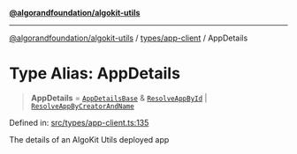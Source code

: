 [**@algorandfoundation/algokit-utils**](../../../README.md)

***

[@algorandfoundation/algokit-utils](../../../README.md) / [types/app-client](../README.md) / AppDetails

# Type Alias: AppDetails

> **AppDetails** = [`AppDetailsBase`](AppDetailsBase.md) & [`ResolveAppById`](../interfaces/ResolveAppById.md) \| [`ResolveAppByCreatorAndName`](ResolveAppByCreatorAndName.md)

Defined in: [src/types/app-client.ts:135](https://github.com/algorandfoundation/algokit-utils-ts/blob/main/src/types/app-client.ts#L135)

The details of an AlgoKit Utils deployed app
